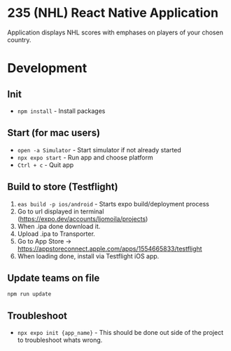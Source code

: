 # 235 (NHL) React Native Application

Application displays NHL scores with emphases on players of your chosen country.

# Development

## Init

- `npm install` - Install packages

## Start (for mac users)

- `open -a Simulator` - Start simulator if not already started
- `npx expo start` - Run app and choose platform
- `Ctrl + c` - Quit app

## Build to store (Testflight)

1. `eas build -p ios/android` - Starts expo build/deployment process
2. Go to url displayed in terminal (https://expo.dev/accounts/ljomoila/projects)
3. When .ipa done download it.
4. Upload .ipa to Transporter.
5. Go to App Store -> https://appstoreconnect.apple.com/apps/1554665833/testflight
6. When loading done, install via Testflight iOS app.

## Update teams on file

`npm run update`

## Troubleshoot

- `npx expo init {app_name}` - This should be done out side of the project to troubleshoot whats wrong.
